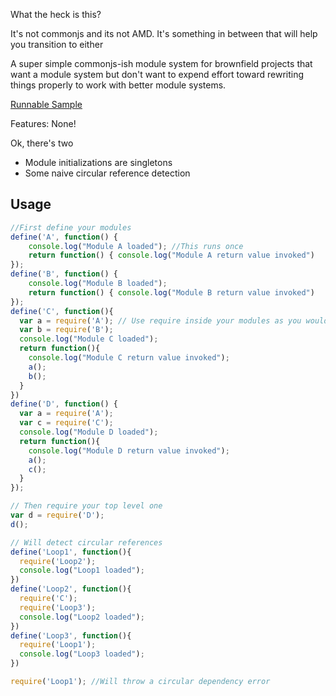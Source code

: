 What the heck is this?

It's not commonjs and its not AMD. It's something in between that will help you transition to either

A super simple commonjs-ish module system for brownfield projects that want a module system
but don't want to expend effort toward rewriting things properly to work with better module systems.

[Runnable Sample](http://jsbin.com/tiriz/watch?js,console)

Features: None! 

Ok, there's two
  * Module initializations are singletons
  * Some naive circular reference detection

## Usage

```javascript
//First define your modules
define('A', function() {
	console.log("Module A loaded"); //This runs once
	return function() { console.log("Module A return value invoked")	}  //Return the module that you want
});
define('B', function() {
	console.log("Module B loaded");
	return function() { console.log("Module B return value invoked")	}  
});
define('C', function(){
  var a = require('A'); // Use require inside your modules as you would with commonjs
  var b = require('B');
  console.log("Module C loaded");
  return function(){
	console.log("Module C return value invoked");
	a();
	b();
  }
})
define('D', function() {
  var a = require('A');
  var c = require('C');
  console.log("Module D loaded");
  return function(){
	console.log("Module D return value invoked");
	a();
    c();
  }
});

// Then require your top level one
var d = require('D');
d();

// Will detect circular references
define('Loop1', function(){
  require('Loop2');
  console.log("Loop1 loaded");
})
define('Loop2', function(){
  require('C');
  require('Loop3');
  console.log("Loop2 loaded");
})
define('Loop3', function(){
  require('Loop1');
  console.log("Loop3 loaded");
})

require('Loop1'); //Will throw a circular dependency error
```